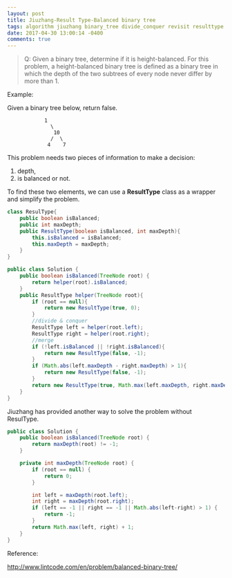 ```yaml
---
layout: post
title: Jiuzhang-Result Type-Balanced binary tree
tags: algorithm jiuzhang binary_tree divide_conquer revisit resulttype
date: 2017-04-30 13:00:14 -0400
comments: true
---
```


>Q: Given a binary tree, determine if it is height-balanced. For this problem, a height-balanced binary tree is defined as a binary tree in which the depth of the two subtrees of every node never differ by more than 1.

Example:

Given a binary tree below, return false.
```
            1
              \
               10
              /  \
             4    7
```
This problem needs two pieces of information to make a decision: 
1. depth,
2. is balanced or not.

To find these two elements, we can use a **ResultType** class as a wrapper and simplify the problem.

```java
class ResulType{
    public boolean isBalanced;
    public int maxDepth;
    public ResultType(boolean isBalanced, int maxDepth){
        this.isBalanced = isBalanced;
        this.maxDepth = maxDepth;
    }
}

public class Solution {
    public boolean isBalanced(TreeNode root) {
        return helper(root).isBalanced;
    }
    public ResultType helper(TreeNode root){
        if (root == null){
            return new ResultType(true, 0);
        }
        //divide & conquer
        ResultType left = helper(root.left);
        ResultType right = helper(root.right);
        //merge
        if (!left.isBalanced || !right.isBalanced){
            return new ResultType(false, -1);
        }
        if (Math.abs(left.maxDepth - right.maxDepth) > 1){
            return new ResultType(false, -1);
        }
        return new ResultType(true, Math.max(left.maxDepth, right.maxDepth) + 1);
    }
}
```
Jiuzhang has provided another way to solve the problem without ResulType.

```java
public class Solution {
    public boolean isBalanced(TreeNode root) {
        return maxDepth(root) != -1;
    }

    private int maxDepth(TreeNode root) {
        if (root == null) {
            return 0;
        }

        int left = maxDepth(root.left);
        int right = maxDepth(root.right);
        if (left == -1 || right == -1 || Math.abs(left-right) > 1) {
            return -1;
        }
        return Math.max(left, right) + 1;
    }
}
```

Reference:

http://www.lintcode.com/en/problem/balanced-binary-tree/